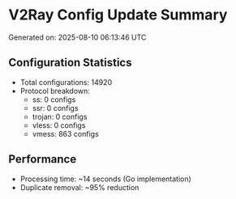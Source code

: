 # V2Ray Config Update Summary
Generated on: 2025-08-10 06:13:46 UTC

## Configuration Statistics
- Total configurations: 14920
- Protocol breakdown:
  - ss: 0 configs
  - ssr: 0 configs
  - trojan: 0 configs
  - vless: 0 configs
  - vmess: 863 configs

## Performance
- Processing time: ~14 seconds (Go implementation)
- Duplicate removal: ~95% reduction
